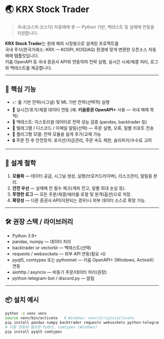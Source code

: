 # 🌏 KRX Stock Trader
> 국내(코스피·코스닥) 자동매매 봇 — Python 기반, 백테스트 및 실매매 연동을 지원합니다.

**KRX Stock Trader**는 원래 해외 시장용으로 설계된 프로젝트를  
국내 주식(한국거래소: KRX — KOSPI, KOSDAQ) 환경에 맞게 변환한 오픈소스 자동매매 템플릿입니다.  
키움 OpenAPI 등 국내 증권사 API와 연동하여 전략 실행, 실시간 시세/체결 처리, 로그와 백테스트를 제공합니다.

---

## 📌 핵심 기능
- 📈 룰 기반 전략(시그널) 및 ML 기반 전략(선택적) 실행  
- 🔄 실시간/호가/체결 데이터 연동 (예: **키움증권 OpenAPI+** 사용 — 국내 매매 목적)  
- 🧪 백테스트: 히스토리컬 데이터로 전략 성능 검증 (pandas, backtrader 등)  
- 💬 텔레그램 / 디스코드 / 이메일 알림(선택) — 주문 실행, 오류, 일별 리포트 전송  
- 🧠 플러그형 모델: 전략 모듈을 쉽게 추가/교체 가능  
- 🔒 주문 전·후 안전장치: 포지션/자금관리, 주문 속도 제한, 슬리피지/수수료 고려

---

## 🎯 설계 철학
1. **모듈화** — 데이터 공급, 시그널 생성, 실행(브로커드라이버), 리스크관리, 알림을 분리.  
2. **안전 우선** — 실매매 전 필수 체크(계좌 잔고, 일별 최대 손실 등).  
3. **투명한 로그** — 모든 주문/체결/에러를 로컬 및 원격(옵션)으로 저장.  
4. **확장성** — 다른 증권사 API(지원되는 경우)나 외부 데이터 소스로 확장 가능.

---

## 🛠 권장 스택 / 라이브러리
- Python 3.9+  
- pandas, numpy — 데이터 처리  
- backtrader or vectorbt — 백테스트(선택)  
- requests / websockets — 외부 API 연동(필요 시)  
- pyqt5, comtypes 또는 pythonnet — 키움 OpenAPI+ (Windows, ActiveX) 연동  
- aiohttp / asyncio — 비동기 주문/데이터 처리(권장)  
- python-telegram-bot / discord.py — 알림

---

## 📦 설치 예시
```bash
python -m venv venv
source venv/bin/activate   # Windows: venv\Scripts\activate
pip install pandas numpy backtrader requests websockets python-telegram-bot
# 키움 연동에 필요한 PyQt5, comtypes (Windows)
pip install pyqt5 comtypes
